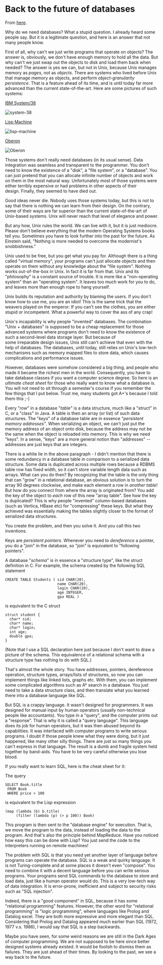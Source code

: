 # Back to the future of databases

From [here](https://yinwang0.substack.com/p/database).

Why do we need databases? What a stupid question. I already heard some people say. But it is a legitimate question, and here is an answer that not many people know.

<span>First of all, why can't we just write programs that operate on objects? The answer is, obviously, we don't have enough memory to hold all the data. But why can't we just swap out the objects to disk and load them back when needed? The answer is yes we can, but not in Unix, because Unix manages memory as</span> _pages_<span>, not as</span> _objects_<span>. There are systems who lived before Unix that manage memory as objects, and perform </span>_object-granularity persistence_<span>. That is a feature ahead of its time, and is until today far more advanced than the current state-of-the-art. Here are some pictures of such systems:</span>

[IBM System/38](http://en.wikipedia.org/wiki/IBM_System/38)

![](https://substackcdn.com/image/fetch/w_1456,c_limit,f_auto,q_auto:good,fl_progressive:steep/https%3A%2F%2Fbucketeer-e05bbc84-baa3-437e-9518-adb32be77984.s3.amazonaws.com%2Fpublic%2Fimages%2F3a93a378-7287-4073-897a-93f539095687_200x150.jpeg "system-38")

[Lisp Machine](http://en.wikipedia.org/wiki/Lisp_machine)

![](https://substackcdn.com/image/fetch/w_1456,c_limit,f_auto,q_auto:good,fl_progressive:steep/https%3A%2F%2Fbucketeer-e05bbc84-baa3-437e-9518-adb32be77984.s3.amazonaws.com%2Fpublic%2Fimages%2Fa5241935-c588-466a-8e2d-696cf8a9ce5c_160x211.jpeg "lisp-machine")

[Oberon](http://www.ics.uci.edu/~franz/Site/pubs-pdf/BC03.pdf)

![](https://substackcdn.com/image/fetch/w_1456,c_limit,f_auto,q_auto:good,fl_progressive:steep/https%3A%2F%2Fbucketeer-e05bbc84-baa3-437e-9518-adb32be77984.s3.amazonaws.com%2Fpublic%2Fimages%2F7c88c323-26de-4453-9027-986f2438d2d4_200x151.png "Oberon")

Those systems don't really need databases (in its usual sense). Data integration was seamless and transparent to the programmer. You don't need to know the existence of a "disk", a "file system", or a "database". You can just pretend that you can allocate infinite number of objects and work on them in the most natural way. Unfortunately most of those systems were either terribly expensive or had problems in other aspects of their design. Finally, they seemed to have died out.

Good ideas never die. Nobody uses those systems today, but this is not to say that there is nothing we can learn from their design. On the contrary, some of their ways are far superior than the current state-of-the-art of Unix-based systems. Unix will never reach that level of elegance and power.

But any how, Unix rules the world. We can live with it, but it is just mediocre. Please don't believe everything that the modern Operating Systems books tell you. Sometimes you have to look further into the past for the future. As Einstein said, "Nothing is more needed to overcome the modernist's snobbishness."

Unix used to be free, but you get what you pay for. Although there is a thing called "virtual memory", your programs can't just allocate objects and then operate on them without any knowledge about the "file system". Nothing works out-of-the-box in Unix. In fact it is far from that. Unix and its "philosophy" is a constant source of trouble. It is more like a "non-operating system" than an "operating system". It leaves too much work for you to do, and leaves more than enough rope to hang yourself.

Unix builds its reputation and authority by blaming the users. If you don't know how to use me, you are an idiot! This is the same trick that the weavers played on the emperor: If you can't see the clothes, you are either stupid or incompetent. What a powerful way to cover the ass of any crap!

Unix's incapability is why people "invented" databases. The combination "Unix + databases" is supposed to be a cheap replacement for those advanced systems where programs don't need to know the existence of such a second-level data storage layer. But because of some irreparable design issues, Unix still can't achieve that even with the help of databases. The databases, until today, still relies on Unix's low-tech mechanisms such as memory mapped files to store data, which causes complications and performance issues.

<span>However, databases were somehow considered a big thing, and people who made it became the richest men in the world. Consequently, you have to take database classes if you want a computer science degree. So here is an</span> _ultimate cheat sheet_ <span>for those who really want to know what a database is. You will not need to sit through a semester's course if you remember the few things that I put below. Trust me, many students got A+'s because I told them this ;-)</span>

<span>Every "</span>_row_<span>" in a database "</span>_table_<span>" is a data structure, much like a "struct" in C, or a "class" in Java. A table is then an array (or list) of such data structures. The "</span>_keys_<span>" of a database table are in essence "</span>_persistent memory addresses"_<span>. When serializing an object, we can't just put the memory address of an object onto disk, because the address may not be the same when the object is reloaded into memory. This is why we need "keys". In a sense, "keys" are a more general notion than "addresses" -- addresses are just keys that are integers.</span>

<span>There is a white lie in the above paragraph - I didn't mention that there is some redundancy in a database table in comparison to a serialized data structure. Some data is duplicated across multiple rows because a RDBMS table row has fixed width, so it can't store variable length data such as arrays. What can you do then? By recognizing that the table is the only thing that can "grow" in a relational database, an obvious solution is to turn the array 90 degrees clockwise, and make each element a row in</span> _another table_<span>! But how do you connect from where the array is originated from? You add the key of the object to</span> _each_ <span>row of this new "array table". See how the key is duplicated? This is why people "invented" column-based databases (such as Vertica, HBase etc) for "compressing" these keys. But what they achieved was essentially making the tables slightly closer to the format of serialized data structures.</span>

You create the problem, and then you solve it. And you call this two inventions.

<span>Keys are </span>_persistent pointers_<span>. Whenever you need to</span> _dereference_ <span>a pointer, you do a "</span>_join_<span>" in the database, so "join" is equivalent to "following pointers".</span>

<span>A database "</span>_schema_<span>" is in essence a "structure type", like the struct definition in C. For example, the schema created by the following SQL statement</span>

    CREATE TABLE Students ( sid CHAR(20),
                            name CHAR(20),
                            login CHAR(20),
                            age INTEGER,
                            gpa REAL )

is equivalent to the C struct

    struct student {
      char* sid;
      char* name;
      char* login;
      int age;
      double gpa;
    }

(Note that I use a SQL declaration here just because I don't want to draw a picture of the schema. This equivalence of a relational schema with a structure type has nothing to do with SQL.)

That's almost the whole story. You have addresses, pointers, dereference operation, structure types, arrays/lists of structures, so now you can implement things like linked lists, graphs etc. With them, you can implement some complicated algorithms such as A* search in a database. You just need to take a data structure class, and then translate what you learned there into a database language like SQL.

But SQL is a crappy language. It wasn't designed for programmers. It was designed for manual input by human operators (usually non-technical people like accountants). You type in a "query", and the computer prints out a "response". That is why it is called a "query language". This language does its job for human operators, but it was then abused beyond its capabilities. It was interfaced with computer programs to write serious programs. I doubt if those people knew what they were doing, but it just happened, like many other silly things. There are just so many things you can't express in that language. The result is a dumb and fragile system held together by band-aids. You have to be very careful otherwise you lose blood.

If you really want to learn SQL, here is the cheat sheet for it:

The query

    SELECT Book.title
     FROM Book
     WHERE price > 100

is equivalent to the Lisp expression

    (map (lambda (b) b.title)
         (filter (lambda (p) (> p 100)) Book)

This program is then sent to the "database engine" for execution. That is, we move the program to the data, instead of loading the data to the program. And that's also the principle behind MapReduce. Have you noticed how easy this can be done with Lisp? You just send the code to the interpreters running on remote machines!

The problem with SQL is that you need yet another layer of language before programs can operate the database. SQL is a weak and quirky language. It is not Turing-complete and at some places it doesn't even "compose". You need to combine it with a decent language before you can write serious programs. Your programs send SQL commands to the database to store and load data, just like a human operator would do. This is a very low-tech way of data integration. It is error-prone, inefficient and subject to security risks such as "SQL injection".

Indeed, there is a "good component" in SQL, because it has some "relational programming" features. However, the other word for "relational programming" is "logic programming", where languages like Prolog and Datalog excel. They are both more expressive and more elegant than SQL. Considering that Prolog and Datalog appeared much earlier than SQL (1972, 1977 v.s. 1986), I would say that SQL is a step backwards.

Maybe you have seen, for some weird reasons we are still in the Dark Ages of computer programming. We are not supposed to be here since better designed systems already existed. It would be foolish to dismiss them as failures. They are just ahead of their times. By looking to the past, we see a way back to the future.
